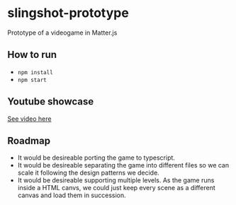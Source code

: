 # slingshot-prototype
Prototype of a videogame in Matter.js

## How to run

* `npm install`
* `npm start`

## Youtube showcase
[See video here](https://www.youtube.com/watch?v=mqxPWWSjmAw)

## Roadmap
* It would be desireable porting the game to typescript.
* It would be desireable separating the game into different files so we can scale it following the design patterns we decide.
* It would be desireable supporting multiple levels. As the game runs inside a HTML canvs, we could just keep every scene as a different canvas and load them in succession.
